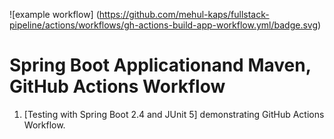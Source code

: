 ![example workflow]
(https://github.com/mehul-kaps/fullstack-pipeline/actions/workflows/gh-actions-build-app-workflow.yml/badge.svg)

# Spring Boot Applicationand Maven, GitHub Actions Workflow

1. [Testing with Spring Boot 2.4 and JUnit 5] demonstrating GitHub Actions Workflow.

 
